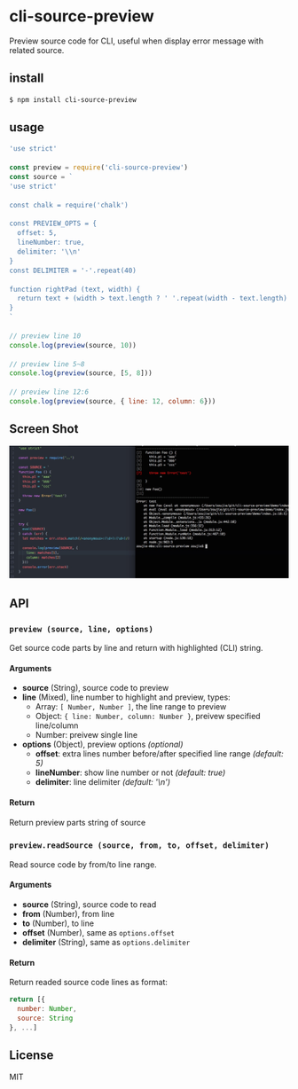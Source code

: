 # cli-source-preview

Preview source code for CLI, useful when display error message with related source.

## install

```bash
$ npm install cli-source-preview
```

## usage

```js
'use strict'

const preview = require('cli-source-preview')
const source = `
'use strict'

const chalk = require('chalk')

const PREVIEW_OPTS = {
  offset: 5,
  lineNumber: true,
  delimiter: '\\n'
}
const DELIMITER = '-'.repeat(40)

function rightPad (text, width) {
  return text + (width > text.length ? ' '.repeat(width - text.length) : '')
}
`

// preview line 10
console.log(preview(source, 10))

// preview line 5~8
console.log(preview(source, [5, 8]))

// preview line 12:6
console.log(preview(source, { line: 12, column: 6}))
```

## Screen Shot

![Screen Shot](./screen-shot.png)

## API

### `preview (source, line, options)`

Get source code parts by line and return with highlighted (CLI) string.

#### Arguments

- **source** (String), source code to preview
- **line** (Mixed), line number to highlight and preview, types:
  - Array: `[ Number, Number ]`, the line range to preview
  - Object: `{ line: Number, column: Number }`, preivew specified line/column
  - Number: preivew single line
- **options** (Object), preview options *(optional)*
  - **offset**: extra lines number before/after specified line range *(default: 5)*
  - **lineNumber**: show line number or not *(default: true)*
  - **delimiter**: line delimiter *(default: '\n')*

#### Return

Return preview parts string of source

### `preview.readSource (source, from, to, offset, delimiter)`

Read source code by from/to line range.

#### Arguments

- **source** (String), source code to read
- **from** (Number), from line
- **to** (Number), to line
- **offset** (Number), same as `options.offset`
- **delimiter** (String), same as `options.delimiter`

#### Return

Return readed source code lines as format:

```js
return [{
  number: Number,
  source: String
}, ...]
```

## License

MIT
